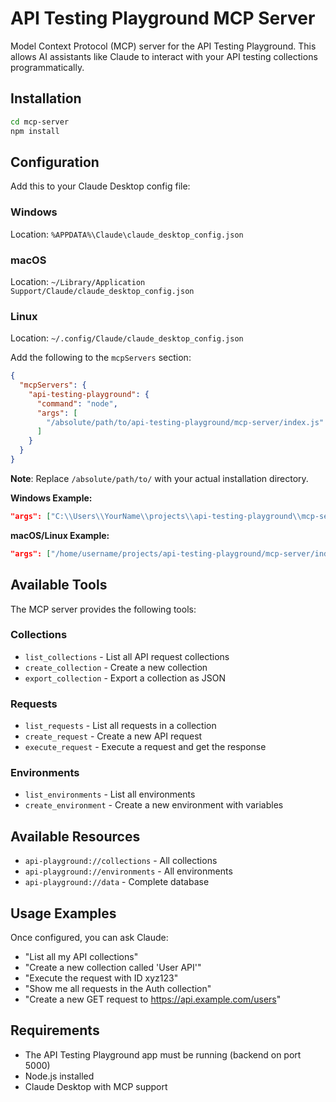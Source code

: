 # API Testing Playground MCP Server

Model Context Protocol (MCP) server for the API Testing Playground. This allows AI assistants like Claude to interact with your API testing collections programmatically.

## Installation

```bash
cd mcp-server
npm install
```

## Configuration

Add this to your Claude Desktop config file:

### Windows
Location: `%APPDATA%\Claude\claude_desktop_config.json`

### macOS
Location: `~/Library/Application Support/Claude/claude_desktop_config.json`

### Linux
Location: `~/.config/Claude/claude_desktop_config.json`

Add the following to the `mcpServers` section:

```json
{
  "mcpServers": {
    "api-testing-playground": {
      "command": "node",
      "args": [
        "/absolute/path/to/api-testing-playground/mcp-server/index.js"
      ]
    }
  }
}
```

**Note**: Replace `/absolute/path/to/` with your actual installation directory.

**Windows Example:**
```json
"args": ["C:\\Users\\YourName\\projects\\api-testing-playground\\mcp-server\\index.js"]
```

**macOS/Linux Example:**
```json
"args": ["/home/username/projects/api-testing-playground/mcp-server/index.js"]
```

## Available Tools

The MCP server provides the following tools:

### Collections
- `list_collections` - List all API request collections
- `create_collection` - Create a new collection
- `export_collection` - Export a collection as JSON

### Requests
- `list_requests` - List all requests in a collection
- `create_request` - Create a new API request
- `execute_request` - Execute a request and get the response

### Environments
- `list_environments` - List all environments
- `create_environment` - Create a new environment with variables

## Available Resources

- `api-playground://collections` - All collections
- `api-playground://environments` - All environments
- `api-playground://data` - Complete database

## Usage Examples

Once configured, you can ask Claude:

- "List all my API collections"
- "Create a new collection called 'User API'"
- "Execute the request with ID xyz123"
- "Show me all requests in the Auth collection"
- "Create a new GET request to https://api.example.com/users"

## Requirements

- The API Testing Playground app must be running (backend on port 5000)
- Node.js installed
- Claude Desktop with MCP support
